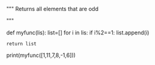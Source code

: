 
"""
Returns all elements that are odd


"""


def myfunc(lis):
    list=[]
    for i in lis:
        if i%2==1:
           list.append(i)

    return list
print(myfunc([1,11,7,8,-1,6]))
